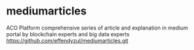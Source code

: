 # mediumarticles
ACO Platform comprehensive series of article and explanation in medium portal by blockchain experts and big data experts
https://github.com/effendyzul/mediumarticles.git
